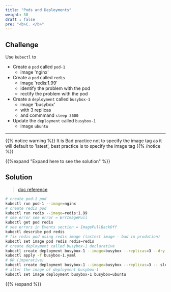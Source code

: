 ```yaml
---
title: "Pods and Deployments"
weight: 30
draft : false
pre: "<b>C. </b>"
---
```


## Challenge

Use `kubectl` to

- Create a `pod` called `pod-1`
  - image 'nginx'
- Create a `pod` called `redis`
  - image 'redis:1.99'  
  - identify the problem with the pod
  - rectify the problem with the pod
- Create a `deployment` called `busybox-1`
  - image 'busybox'  
  - with 3 replicas 
  - and commmand `sleep 3600`
- Update the `deployment` called `busybox-1`
  - image `ubuntu`

---

{{% notice warning %}}
It is Bad practice not to specify the image tag as it will default to 'latest', best practice is to specify the image tag
{{% /notice %}}

{{%expand "Expand here to see the solution" %}}


## Solution

> [doc reference](https://kubernetes.io/docs/concepts/workloads/controllers/deployment/)


```bash
# create pod-1 pod
kubectl run pod-1 --image=nginx
# create redis pod
kubectl run redis --image=redis:1.99
# see error see error = ErrImagePull
kubectl get pod redis
# see errors in Events section = ImagePullBackOff
kubectl describe pod redis 
# fix redis pod using redis image (lastest image - bad in prodution) 
kubectl set image pod redis redis=redis
# create deployment called busybox-1 declarative
kubectl create deployment busybox-1 --image=busybox --replicas=3 --dry-run=client -o yaml -- sleep 3600 > busybox-1.yaml
kubectl apply -f busybox-1.yaml
# OR (imperative)  
kubectl create deployment busybox-1 --image=busybox --replicas=3 -- sleep 3600
# alter the image of deployment busybox-1
kubectl set image deployment busybox-1 busybox=ubuntu

```
{{% /expand %}}
